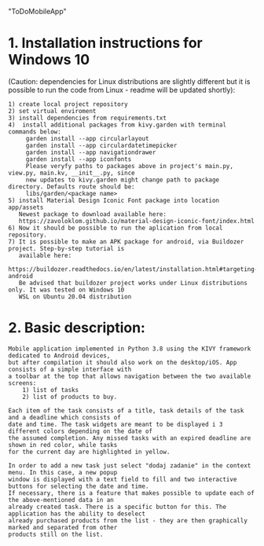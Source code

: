 "ToDoMobileApp" 

# 1. Installation instructions for Windows 10 
(Caution: dependencies for Linux distributions are slightly different but it is possible to run the code from Linux - readme will be updated shortly):
    
    1) create local project repository 
    2) set virtual enviroment
    3) install dependencies from requirements.txt
    4)  install additional packages from kivy.garden with terminal commands below:
         garden install --app circularlayout 
         garden install --app circulardatetimepicker
         garden install --app navigationdrawer
         garden install --app iconfonts
         Please veryfy paths to packages above in project's main.py, view.py, main.kv, __init__.py, since 
         new updates to kivy.garden might change path to package directory. Defaults route should be: 
         libs/garden/<package name>
    5) install Material Design Iconic Font package into location app/assets
       Newest package to download available here: 
       https://zavoloklom.github.io/material-design-iconic-font/index.html
    6) Now it should be possible to run the aplication from local repository.
    7) It is possible to make an APK package for android, via Buildozer project. Step-by-step tutorial is 
       available here: 
       https://buildozer.readthedocs.io/en/latest/installation.html#targeting-android
       Be advised that buildozer project works under Linux distributions only. It was tested on Windows 10 
       WSL on Ubuntu 20.04 distribution

# 2. Basic description:
    Mobile application implemented in Python 3.8 using the KIVY framework dedicated to Android devices, 
    but after compilation it should also work on the desktop/iOS. App consists of a simple interface with 
    a toolbar at the top that allows navigation between the two available screens:
        1) list of tasks
        2) list of products to buy.

    Each item of the task consists of a title, task details of the task and a deadline which consists of 
    date and time. The task widgets are meant to be displayed i 3 different colors depending on the date of 
    the assumed completion. Any missed tasks with an expired deadline are shown in red color, while tasks 
    for the current day are highlighted in yellow.

    In order to add a new task just select "dodaj zadanie" in the context menu. In this case, a new popup 
    window is displayed with a text field to fill and two interactive buttons for selecting the date and time. 
    If necessary, there is a feature that makes possible to update each of the above-mentioned data in an 
    already created task. There is a specific button for this. The application has the ability to deselect 
    already purchased products from the list - they are then graphically marked and separated from other 
    products still on the list.
    
